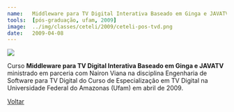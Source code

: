 ```yaml
---
name:  	Middleware para TV Digital Interativa Baseado em Ginga e JAVATV
tools: 	[pós-graduação, ufam, 2009]
image: 	../img/classes/ceteli/2009/ceteli-pos-tvd.png
date: 	2009-04-08
---
```


![](../img/classes/ceteli/2009/ceteli-pos-tvd.png)

Curso **Middleware para TV Digital Interativa Baseado em Ginga e JAVATV** ministrado em parceria com Nairon Viana na disciplina Engenharia de Software para TV Digital do Curso de Especialização em TV Digital na Universidade Federal do Amazonas (Ufam) em abril de 2009.

<p class="text-center">
	<a class="btn btn-outline-primary mt-1" href="{{ site.baseurl }}/classes/">Voltar</a>
</p>